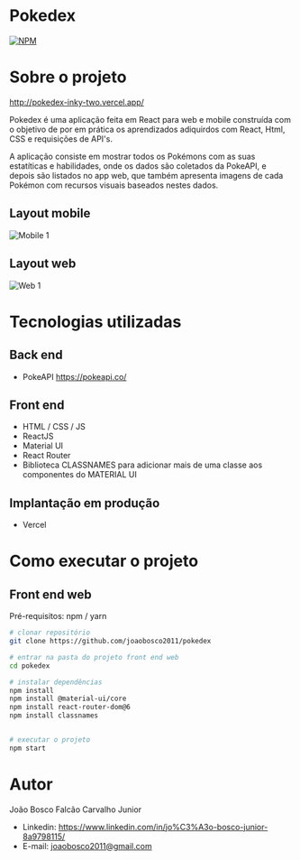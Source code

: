 # Pokedex
[![NPM](https://img.shields.io/npm/l/react)](https://github.com/joaobosco2011/pokedex/blob/main/LICENSE) 

# Sobre o projeto

http://pokedex-inky-two.vercel.app/

Pokedex é uma aplicação feita em React para web e mobile construída com o objetivo de por em prática os aprendizados adiquirdos com React, Html, CSS e requisições de API's.

A aplicação consiste em mostrar todos os Pokémons com as suas estatíticas e habilidades, onde os dados são coletados da PokeAPI, e depois são listados no app web, que também apresenta imagens de cada Pokémon com recursos visuais baseados nestes dados.

## Layout mobile
![Mobile 1](https://user-images.githubusercontent.com/28218472/166842650-ccc97760-d512-42ae-8b8f-4c66832fd2b8.png)

## Layout web
![Web 1](https://user-images.githubusercontent.com/28218472/166842798-af29d121-7e19-47f2-bead-eb8a144b09fd.png)


# Tecnologias utilizadas
## Back end
- PokeAPI https://pokeapi.co/
## Front end
- HTML / CSS / JS 
- ReactJS
- Material UI
- React Router
- Biblioteca CLASSNAMES para adicionar mais de uma classe aos componentes do MATERIAL UI
## Implantação em produção
- Vercel

# Como executar o projeto

## Front end web
Pré-requisitos: npm / yarn

```bash
# clonar repositório
git clone https://github.com/joaobosco2011/pokedex

# entrar na pasta do projeto front end web
cd pokedex

# instalar dependências
npm install
npm install @material-ui/core
npm install react-router-dom@6
npm install classnames


# executar o projeto
npm start
```

# Autor

João Bosco Falcão Carvalho Junior

 - Linkedin: https://www.linkedin.com/in/jo%C3%A3o-bosco-junior-8a9798115/
 - E-mail: joaobosco2011@gmail.com
